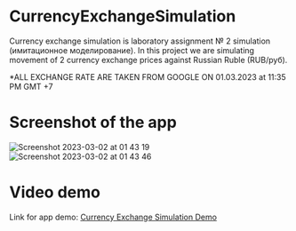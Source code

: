 # CurrencyExchangeSimulation
Currency exchange simulation is laboratory assignment № 2 simulation (имитационное моделирование). In this project we are simulating movement of 2 currency exchange prices against Russian Ruble (RUB/руб). 

*ALL EXCHANGE RATE ARE TAKEN FROM GOOGLE ON 01.03.2023 at 11:35 PM GMT +7

# Screenshot of the app
![Screenshot 2023-03-02 at 01 43 19](https://user-images.githubusercontent.com/80201768/222235358-80ae9dd6-81e8-4ea9-84b9-e5c28f24de06.png)
![Screenshot 2023-03-02 at 01 43 46](https://user-images.githubusercontent.com/80201768/222235391-736bd12e-dc83-434b-add3-6d6e83aa87d6.png)

# Video demo
Link for app demo: [Currency Exchange Simulation Demo](https://drive.google.com/file/d/1pDrPSvOr6wLSDMHl-dwUpGjMLMYbaviJ/view?usp=share_link)
